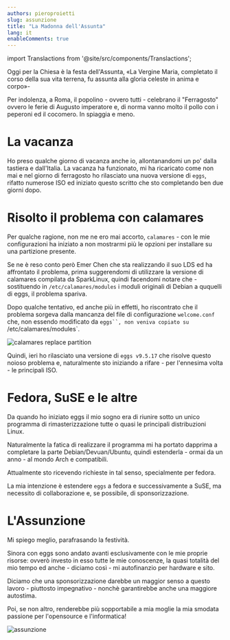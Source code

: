 ```yaml
---
authors: pieroproietti
slug: assunzione
title: "La Madonna dell'Assunta"
lang: it
enableComments: true
---
```


import Translactions from '@site/src/components/Translactions';

<Translactions />

Oggi per la Chiesa è la festa dell'Assunta, «La Vergine Maria, completato il corso della sua vita terrena, fu assunta alla gloria celeste in anima e corpo»-

Per indolenza, a Roma, il popolino - ovvero tutti - celebrano il "Ferragosto" ovvero le ferie di Augusto imperatore e, di norma vanno molto il pollo con i peperoni ed il cocomero. In spiaggia e meno.

# La vacanza
Ho preso qualche giorno di vacanza anche io, allontanandomi un po' dalla tastiera e dall'Italia. La vacanza ha funzionato, mi ha ricaricato come non mai e nel giorno di ferragosto ho rilasciato una nuova versione di `eggs`, rifatto numerose ISO ed iniziato questo scritto che sto completando ben due giorni dopo.

# Risolto il problema con calamares
Per qualche ragione, non me ne ero mai accorto, `calamares` - con le mie configurazioni ha iniziato a non mostrarmi più le opzioni per installare su una partizione presente.

Se ne è reso conto però Emer Chen che sta realizzando il suo LDS ed ha affrontato il problema, prima suggerendomi di utilizzare la versione di calamares compilata da SparkLinux, quindi facendomi notare che - sostituendo in `/etc/calamares/modules` i moduli originali di Debian a ququelli di eggs, il problema spariva.

Dopo qualche tentativo, ed anche più in effetti, ho riscontrato che il problema sorgeva dalla mancanza del file di configurazione `welcome.conf` che, non essendo modificato da `eggs``, non veniva copiato su `/etc/calamares/modules`.

![calamares replace partition](/images/calamares-replace-partition.png)

Quindi, ieri ho rilasciato una versione di `eggs v9.5.17` che risolve questo noioso problema e, naturalmente sto iniziando a rifare - per l'ennesima volta - le principali ISO.

# Fedora, SuSE e le altre
Da quando ho iniziato eggs il mio sogno era di riunire sotto un unico programma di rimasterizzazione tutte o quasi le principali distribuzioni Linux.

Naturalmente la fatica di realizzare il programma mi ha portato dapprima a completare la parte Debian/Devuan/Ubuntu, quindi estenderla - ormai da un anno - al mondo Arch e compatibili.

Attualmente sto ricevendo richieste in tal senso, specialmente per fedora. 

La mia intenzione è estendere `eggs` a fedora e successivamente a SuSE, ma necessito di collaborazione e, se possibile, di sponsorizzazione.

# L'Assunzione

Mi spiego meglio, parafrasando la festività. 

Sinora con eggs sono andato avanti esclusivamente con le mie proprie risorse: ovverò investo in esso tutte le mie conoscenze, la quasi totalità del mio tempo ed anche - diciamo così - mi autofinanzio per hardware e sito. 

Diciamo che una sponsorizzazione darebbe un maggior senso a questo lavoro - piuttosto impegnativo - nonchè garantirebbe anche una maggiore autostima.

Poi, se non altro, renderebbe più sopportabile a mia moglie la mia smodata passione per l'opensource e l'informatica!

![assunzione](/images/assunzione.jpg)